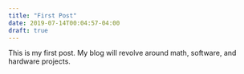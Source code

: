 ```yaml
---
title: "First Post"
date: 2019-07-14T00:04:57-04:00
draft: true
---
```


This is my first post. My blog will revolve around math, software, and hardware projects.
